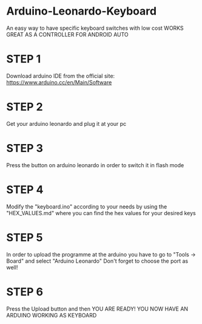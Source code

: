 # Arduino-Leonardo-Keyboard
An easy way to have specific keyboard switches with low cost
WORKS GREAT AS A CONTROLLER FOR ANDROID AUTO

# STEP 1 
Download arduino IDE from the official site: https://www.arduino.cc/en/Main/Software

# STEP 2
Get your arduino leonardo and plug it at your pc

# STEP 3
Press the button on arduino leonardo in order to switch it in flash mode

# STEP 4 
Modify the "keyboard.ino" according to your needs by using the "HEX_VALUES.md" where you can find the hex values for your desired keys

# STEP 5
In order to upload the programme at the arduino you have to go to "Tools -> Board" and select "Arduino Leonardo"
Don't forget to choose the port as well!

# STEP 6
Press the Upload button and then YOU ARE READY! YOU NOW HAVE AN ARDUINO WORKING AS KEYBOARD
